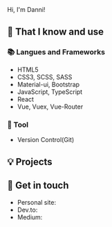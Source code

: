 ##

Hi, I'm Danni!

## 🧠 That I know and use
### 📚 Langues and Frameworks
- HTML5
- CSS3, SCSS, SASS
- Material-ui, Bootstrap
- JavaScript, TypeScript
- React
- Vue, Vuex, Vue-Router

### 🔧 Tool
- Version Control(Git)

## 💡 Projects

## 🔗 Get in touch
- Personal site: 
- Dev.to: 
- Medium: 
